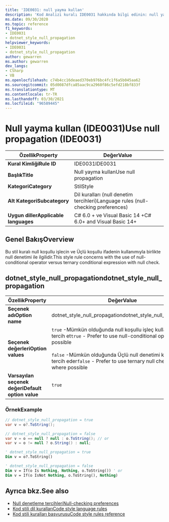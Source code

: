```yaml
---
title: 'IDE0031: null yayma kullan'
description: 'Kod Analizi kuralı IDE0031 hakkında bilgi edinin: null yayma kullan'
ms.date: 09/30/2020
ms.topic: reference
f1_keywords:
- IDE0031
- dotnet_style_null_propagation
helpviewer_keywords:
- IDE0031
- dotnet_style_null_propagation
author: gewarren
ms.author: gewarren
dev_langs:
- CSharp
- VB
ms.openlocfilehash: c74b4cc16deaed370eb976bc4fc1f6a5b045aa62
ms.sourcegitcommit: 05d0087dfca85aac9ca2960f86c5efd218bf833f
ms.translationtype: MT
ms.contentlocale: tr-TR
ms.lasthandoff: 03/30/2021
ms.locfileid: "96589445"
---
```

# <a name="use-null-propagation-ide0031"></a><span data-ttu-id="0e6d2-103">Null yayma kullan (IDE0031)</span><span class="sxs-lookup"><span data-stu-id="0e6d2-103">Use null propagation (IDE0031)</span></span>

|<span data-ttu-id="0e6d2-104">Özellik</span><span class="sxs-lookup"><span data-stu-id="0e6d2-104">Property</span></span>|<span data-ttu-id="0e6d2-105">Değer</span><span class="sxs-lookup"><span data-stu-id="0e6d2-105">Value</span></span>|
|-|-|
| <span data-ttu-id="0e6d2-106">**Kural Kimliği**</span><span class="sxs-lookup"><span data-stu-id="0e6d2-106">**Rule ID**</span></span> | <span data-ttu-id="0e6d2-107">IDE0031</span><span class="sxs-lookup"><span data-stu-id="0e6d2-107">IDE0031</span></span> |
| <span data-ttu-id="0e6d2-108">**Başlık**</span><span class="sxs-lookup"><span data-stu-id="0e6d2-108">**Title**</span></span> | <span data-ttu-id="0e6d2-109">Null yayma kullan</span><span class="sxs-lookup"><span data-stu-id="0e6d2-109">Use null propagation</span></span> |
| <span data-ttu-id="0e6d2-110">**Kategori**</span><span class="sxs-lookup"><span data-stu-id="0e6d2-110">**Category**</span></span> | <span data-ttu-id="0e6d2-111">Stil</span><span class="sxs-lookup"><span data-stu-id="0e6d2-111">Style</span></span> |
| <span data-ttu-id="0e6d2-112">**Alt Kategori**</span><span class="sxs-lookup"><span data-stu-id="0e6d2-112">**Subcategory**</span></span> | <span data-ttu-id="0e6d2-113">Dil kuralları (null denetim tercihleri)</span><span class="sxs-lookup"><span data-stu-id="0e6d2-113">Language rules (null-checking preferences)</span></span> |
| <span data-ttu-id="0e6d2-114">**Uygun diller**</span><span class="sxs-lookup"><span data-stu-id="0e6d2-114">**Applicable languages**</span></span> | <span data-ttu-id="0e6d2-115">C# 6.0 + ve Visual Basic 14 +</span><span class="sxs-lookup"><span data-stu-id="0e6d2-115">C# 6.0+ and Visual Basic 14+</span></span> |

## <a name="overview"></a><span data-ttu-id="0e6d2-116">Genel Bakış</span><span class="sxs-lookup"><span data-stu-id="0e6d2-116">Overview</span></span>

<span data-ttu-id="0e6d2-117">Bu stil kuralı null koşullu işlecin ve Üçlü koşullu ifadenin kullanımıyla birlikte null denetimi ile ilgilidir.</span><span class="sxs-lookup"><span data-stu-id="0e6d2-117">This style rule concerns with the use of null-conditional operator versus ternary conditional expression with null check.</span></span>

## <a name="dotnet_style_null_propagation"></a><span data-ttu-id="0e6d2-118">dotnet_style_null_propagation</span><span class="sxs-lookup"><span data-stu-id="0e6d2-118">dotnet_style_null_propagation</span></span>

|<span data-ttu-id="0e6d2-119">Özellik</span><span class="sxs-lookup"><span data-stu-id="0e6d2-119">Property</span></span>|<span data-ttu-id="0e6d2-120">Değer</span><span class="sxs-lookup"><span data-stu-id="0e6d2-120">Value</span></span>|
|-|-|
| <span data-ttu-id="0e6d2-121">**Seçenek adı**</span><span class="sxs-lookup"><span data-stu-id="0e6d2-121">**Option name**</span></span> | <span data-ttu-id="0e6d2-122">dotnet_style_null_propagation</span><span class="sxs-lookup"><span data-stu-id="0e6d2-122">dotnet_style_null_propagation</span></span>
| <span data-ttu-id="0e6d2-123">**Seçenek değerleri**</span><span class="sxs-lookup"><span data-stu-id="0e6d2-123">**Option values**</span></span> | <span data-ttu-id="0e6d2-124">`true` -Mümkün olduğunda null koşullu işleç kullanmayı tercih et</span><span class="sxs-lookup"><span data-stu-id="0e6d2-124">`true` - Prefer to use null-conditional operator when possible</span></span><br /><br /><span data-ttu-id="0e6d2-125">`false` -Mümkün olduğunda Üçlü null denetimi kullanmayı tercih eder</span><span class="sxs-lookup"><span data-stu-id="0e6d2-125">`false` - Prefer to use ternary null checking where possible</span></span> |
| <span data-ttu-id="0e6d2-126">**Varsayılan seçenek değeri**</span><span class="sxs-lookup"><span data-stu-id="0e6d2-126">**Default option value**</span></span> | `true` |

### <a name="example"></a><span data-ttu-id="0e6d2-127">Örnek</span><span class="sxs-lookup"><span data-stu-id="0e6d2-127">Example</span></span>

```csharp
// dotnet_style_null_propagation = true
var v = o?.ToString();

// dotnet_style_null_propagation = false
var v = o == null ? null : o.ToString(); // or
var v = o != null ? o.String() : null;
```

```vb
' dotnet_style_null_propagation = true
Dim v = o?.ToString()

' dotnet_style_null_propagation = false
Dim v = If(o Is Nothing, Nothing, o.ToString()) ' or
Dim v = If(o IsNot Nothing, o.ToString(), Nothing)
```

## <a name="see-also"></a><span data-ttu-id="0e6d2-128">Ayrıca bkz.</span><span class="sxs-lookup"><span data-stu-id="0e6d2-128">See also</span></span>

- [<span data-ttu-id="0e6d2-129">Null denetleme tercihleri</span><span class="sxs-lookup"><span data-stu-id="0e6d2-129">Null-checking preferences</span></span>](null-checking-preferences.md)
- [<span data-ttu-id="0e6d2-130">Kod stili dil kuralları</span><span class="sxs-lookup"><span data-stu-id="0e6d2-130">Code style language rules</span></span>](language-rules.md)
- [<span data-ttu-id="0e6d2-131">Kod stili kuralları başvurusu</span><span class="sxs-lookup"><span data-stu-id="0e6d2-131">Code style rules reference</span></span>](index.md)
